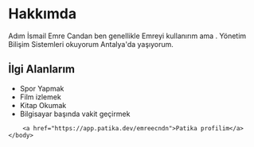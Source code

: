 <!DOCTYPE html>
<html lang="tr">
    <head>
<title>Emre CANDAN</title>
    </head>
    <body>
        <h1>Hakkımda</h1>
        <p>Adım İsmail Emre Candan ben genellikle Emreyi kullanırım ama . Yönetim Bilişim Sistemleri okuyorum Antalya'da yaşıyorum.</p>
        <h2>İlgi Alanlarım</h2>
        <ul>
        <li>Spor Yapmak</li>
        <li>Film izlemek</li>
        <li>Kitap Okumak</li>
        <li>Bilgisayar başında vakit geçirmek</li>
        </ul>    
          
        <a href="https://app.patika.dev/emreecndn">Patika profilim</a>
    </body>

</html>